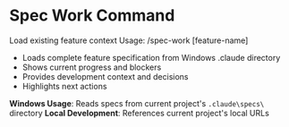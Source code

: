 # Spec Work Command
Load existing feature context
Usage: /spec-work [feature-name]
- Loads complete feature specification from Windows .claude directory
- Shows current progress and blockers
- Provides development context and decisions
- Highlights next actions

**Windows Usage**: Reads specs from current project's `.claude\specs\` directory
**Local Development**: References current project's local URLs